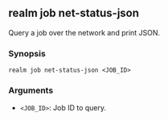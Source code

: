 ## realm job net-status-json

Query a job over the network and print JSON.

### Synopsis

```
realm job net-status-json <JOB_ID>
```

### Arguments

- `<JOB_ID>`: Job ID to query.


